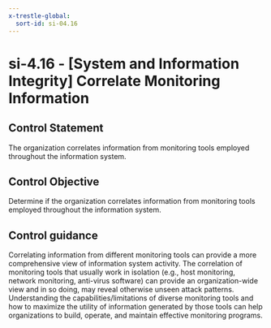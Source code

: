 ```yaml
---
x-trestle-global:
  sort-id: si-04.16
---
```


# si-4.16 - \[System and Information Integrity\] Correlate Monitoring Information

## Control Statement

The organization correlates information from monitoring tools employed throughout the information system.

## Control Objective

Determine if the organization correlates information from monitoring tools employed throughout the information system.

## Control guidance

Correlating information from different monitoring tools can provide a more comprehensive view of information system activity. The correlation of monitoring tools that usually work in isolation (e.g., host monitoring, network monitoring, anti-virus software) can provide an organization-wide view and in so doing, may reveal otherwise unseen attack patterns. Understanding the capabilities/limitations of diverse monitoring tools and how to maximize the utility of information generated by those tools can help organizations to build, operate, and maintain effective monitoring programs.

